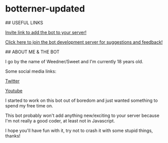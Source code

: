﻿# botterner-updated 
﻿## USEFUL LINKS
 
[Invite link to add the bot to your server!](https://discordapp.com/oauth2/authorize?client_id=383333774869397504&permissions=ADMINISTRATOR&scope=bot)

[Click here to join the bot development server for suggestions and feedback!](https://discord.gg/SWKv4zD)

﻿## ABOUT ME & THE BOT
 
I go by the name of Weedner/Sweet and I'm currently 18 years old.

Some social media links:

[Twitter](https://twitter.com/WeednerEu)

[Youtube](https://www.youtube.com/channel/UCe5eCJj7NUZGfDHYFZkl3ZA)



I started to work on this bot out of boredom and just wanted something to spend my free time on.

This bot probably won't add anything new/exciting to your server because I'm not really a good coder, at least not in Javascript.

I hope you'll have fun with it, try not to crash it with some stupid things, thanks!
